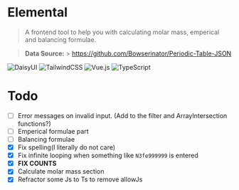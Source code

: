 # Elemental

> A frontend tool to help you with calculating molar mass, emperical and balancing formulae.

> **Data Source:** > https://github.com/Bowserinator/Periodic-Table-JSON

![DaisyUI](https://img.shields.io/badge/daisyui-5A0EF8?style=for-the-badge&logo=daisyui&logoColor=white)
![TailwindCSS](https://img.shields.io/badge/tailwindcss-%2338B2AC.svg?style=for-the-badge&logo=tailwind-css&logoColor=white)
![Vue.js](https://img.shields.io/badge/vuejs-%2335495e.svg?style=for-the-badge&logo=vuedotjs&logoColor=%234FC08D)
![TypeScript](https://img.shields.io/badge/typescript-%23007ACC.svg?style=for-the-badge&logo=typescript&logoColor=white)

# Todo

- [ ] Error messages on invalid input. (Add to the filter and ArrayIntersection functions?)
- [ ] Emperical formulae part
- [ ] Balancing formulae
- [x] Fix spelling(I literally do not care)
- [x] Fix infinite looping when something like `N3fe999999` is entered
- [x] **FIX COUNTS**
- [x] Calculate molar mass section
- [x] Refractor some Js to Ts to remove allowJs
